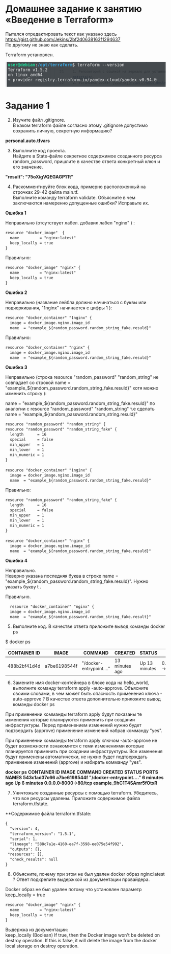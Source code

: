 
# Домашнее задание к занятию «Введение в Terraform»

Пытался отредактировать текст как указано здесь  https://gist.github.com/Jekins/2bf2d0638163f1294637  
По другому не знаю как сделать.

Terraform  установлен.  

 ![Версия установленного Terraform](https://github.com/ilya2740/devops-netology/blob/main/Terraform_version.png)




# Задание 1

 2. Изучите файл .gitignore.  
    В каком terraform файле согласно этому .gitignore допустимо сохранить личную, секретную информацию?

**personal.auto.tfvars**

 3. Выполните код проекта.  
    Найдите в State-файле секретное содержимое созданного ресурса random_password, пришлите в качестве ответа конкретный ключ и его значение.

**"result": "75oXigVQEGAGP1Tt"**

4. Раскомментируйте блок кода, примерно расположенный на строчках 29-42 файла main.tf.  
   Выполните команду terraform validate. Объясните в чем заключаются намеренно допущенные ошибки? Исправьте их.

**Ошибка 1**

Неправильно (отсутствует лабел. добавил лабел "nginx" ) :

```
resource "docker_image"  {
  name         = "nginx:latest"
  keep_locally = true
}
```

Правильно:  
```
resource "docker_image" "nginx" {
  name         = "nginx:latest"
  keep_locally = true
}
```

**Ошибка 2**

Неправильно (название лейбла должно начинаться с буквы или подчеркивания, "1nginx" начинается с цифры 1  ):

```
resource "docker_container" "1nginx" {
  image = docker_image.nginx.image_id
  name  = "example_${random_password.random_string_fake.resuld}"
```

Правильно:  

```
resource "docker_container" "nginx" {
  image = docker_image.nginx.image_id
  name  = "example_${random_password.random_string_fake.resuld}"
```
  
**Ошибка 3**

Неправильно (строка resource "random_password" "random_string" не совпадает со строкой  name  = "example_${random_password.random_string_fake.resuld}" хотя можно изменить строку  ):

name  = "example_${random_password.random_string_fake.resuld}"  по аналогии с resource "random_password" "random_string" т.е сделать name  = "example_${random_password.random_string.resuld}" 

```
resource "random_password" "random_string" {
resource "random_password" "random_string_fake" {
  length      = 16
  special     = false
  min_upper   = 1
  min_lower   = 1
  min_numeric = 1
}

resource "docker_container" "1nginx" {
  image = docker_image.nginx.image_id
  name  = "example_${random_password.random_string_fake.resuld}"
```
  
Правильно:

```
resource "random_password" "random_string_fake" {
  length      = 16
  special     = false
  min_upper   = 1
  min_lower   = 1
  min_numeric = 1
}

resource "docker_container" "nginx" {
  image = docker_image.nginx.image_id
  name  = "example_${random_password.random_string_fake.resuld}"  
```  
  
 **Ошибка 4** 
 
 Неправильно.  
 Неверно указана последняя буква в строке   name  = "example_${random_password.random_string_fake.resuld}". Нужно указать букву t .
  
 Правильно.
``` 
  resource "docker_container" "nginx" {
  image = docker_image.nginx.image_id
  name  = "example_${random_password.random_string_fake.result}" 
```  
 
5. Выполните код. В качестве ответа приложите вывод команды docker ps 

$ docker ps  

|CONTAINER ID|   IMAGE    |      COMMAND  |CREATED   |       STATUS  |   PORTS  |  NAMES |
|------------|-----------|------------|-----------|-----------|----------|-----------|   
|488b2bf41d4d|a7be6198544f| "/docker-entrypoint.…" |13 minutes ago|Up 13 minutes| 0.0.0.0:8000->80/tcp | example_9hC1T4SAmr5fOtxR |

6. Замените имя docker-контейнера в блоке кода на hello_world, выполните команду terraform apply -auto-approve. Объясните своими словами, в чем может быть опасность применения ключа -auto-approve ? 
В качестве ответа дополнительно приложите вывод команды docker ps

При применении комманды   terraform apply будут показаны те изменения которые планируются применить при создании инфрастуктуры. Перед применением изменений нужно будет подтвердить (approve) применение изменений набрав комманду "yes".

При применении комманды   terraform apply  ключом -auto-approve  не будет возможности ознакомится с теми изменениями которые планируется применить при создании инфраструктуры. Все изменения будут применены автоматически, не нужно будет подтверждать применение изменений (approve) и набирать комманду "yes".

**docker ps**
**CONTAINER ID   IMAGE          COMMAND                  CREATED         STATUS         PORTS                  NAMES**
**543c1ad37c66   a7be6198544f   "/docker-entrypoint.…"   6 minutes ago   Up 6 minutes   0.0.0.0:8000->80/tcp   example_9hC1T4SAmr5fOtxR**


7. Уничтожьте созданные ресурсы с помощью terraform. Убедитесь, что все ресурсы удалены. Приложите содержимое файла terraform.tfstate.

**Cодержимое файла terraform.tfstate:
```
{
  "version": 4,
  "terraform_version": "1.5.1",
  "serial": 1,
  "lineage": "588c7a1e-4160-ea7f-3598-ee075e54f992",
  "outputs": {},
 "resources": [],
  "check_results": null
}
```
8. Объясните, почему при этом не был удален docker образ nginx:latest ? Ответ подкрепите выдержкой из документации провайдера.

Docker образ не был удален потому что установлен параметр keep_locally = true
```
resource "docker_image" "nginx" {
  name         = "nginx:latest"
  keep_locally = true
}
```

Выдержка из документации:  
keep_locally (Boolean) If true, then the Docker image won't be deleted on destroy operation.
If this is false, it will delete the image from the docker local storage on destroy operation.

